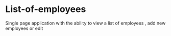 # List-of-employees
Single page application with the ability to view a list of employees , add new employees or edit
